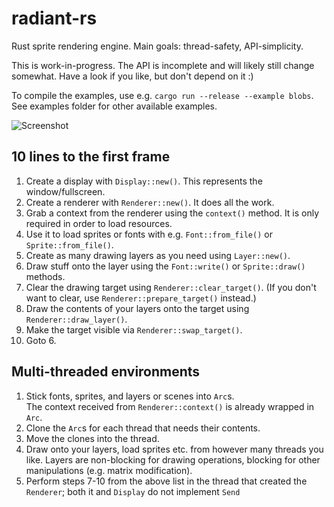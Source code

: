 # radiant-rs
Rust sprite rendering engine. Main goals: thread-safety, API-simplicity.

This is work-in-progress. The API is incomplete and will likely still change somewhat. Have a look if you like, but don't depend on it :)

To compile the examples, use e.g. `cargo run --release --example blobs`. See examples folder for other available examples.

![Screenshot](https://raw.githubusercontent.com/sinesc/radiant-rs/master/res/screenshot.jpg "Screenshot")

## 10 lines to the first frame

1. Create a display with `Display::new()`. This represents the window/fullscreen.
2. Create a renderer with `Renderer::new()`. It does all the work.
3. Grab a context from the renderer using the `context()` method. It is only required in order to load resources.
4. Use it to load sprites or fonts with e.g. `Font::from_file()` or `Sprite::from_file()`.
5. Create as many drawing layers as you need using `Layer::new()`.
6. Draw stuff onto the layer using the `Font::write()` or `Sprite::draw()` methods.
7. Clear the drawing target using `Renderer::clear_target()`. (If you don't want to clear, use `Renderer::prepare_target()` instead.)
8. Draw the contents of your layers onto the target using `Renderer::draw_layer()`.
9. Make the target visible via `Renderer::swap_target()`.
10. Goto 6.

## Multi-threaded environments

1. Stick fonts, sprites, and layers or scenes into `Arc`s.  
The context received from `Renderer::context()` is already wrapped in `Arc`.
2. Clone the `Arc`s for each thread that needs their contents.
3. Move the clones into the thread.
4. Draw onto your layers, load sprites etc. from however many threads you like. Layers are non-blocking for drawing operations, blocking for other manipulations (e.g. matrix modification).
5. Perform steps 7-10 from the above list in the thread that created the `Renderer`; both it and `Display` do not implement `Send`
